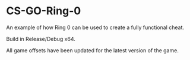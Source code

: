 # CS-GO-Ring-0
An example of how Ring 0 can be used to create a fully functional cheat.

Build in Release/Debug x64.

All game offsets have been updated for the latest version of the game.
